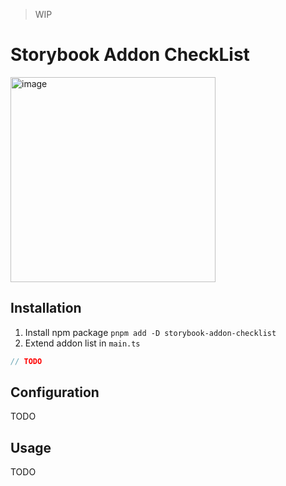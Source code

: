 > WIP

# Storybook Addon CheckList

<img width="328" alt="image" src="https://github.com/mnik01/storybook-addon-checklist/assets/39025497/1907e713-bd9a-49e3-84e9-f398fef4c618">

## Installation

1. Install npm package `pnpm add -D storybook-addon-checklist`
2. Extend addon list in `main.ts`
```ts
// TODO
```

## Configuration
TODO


## Usage
TODO

